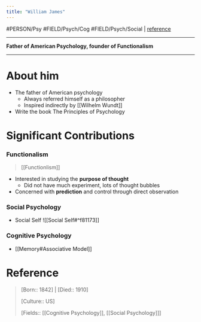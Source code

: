```yaml
---
title: "William James"
---
```


#PERSON/Psy #FIELD/Psych/Cog #FIELD/Psych/Social  | [reference](https://en.wikipedia.org/wiki/William_James)

---
**Father of American Psychology, founder of Functionalism**

---

# About him

- The father of American psychology
    -   Always referred himself as a philosopher
    -   Inspired indirectly by [[Wilhelm Wundt]]
- Write the book The Principles of Psychology

# Significant Contributions

### Functionalism
> [[Functionlism]]

-   Interested in studying the **purpose of thought**
    -   Did not have much experiment, lots of thought bubbles
-   Concerned with **prediction** and control through direct observation

### Social Psychology

- Social Self
![[Social Self#^f81173]]

### Cognitive Psychology

- [[Memory#Associative Model]]

# Reference

 
> [Born:: 1842] | [Died:: 1910]
> 
> [Culture:: US]
> 
> [Fields:: [[Cognitive Psychology]], [[Social Psychology]]]


